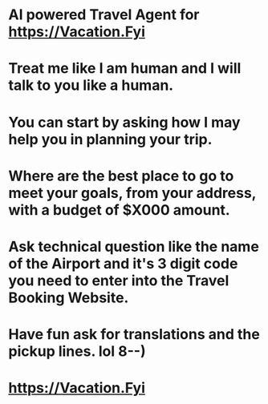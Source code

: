 # AI powered Travel Agent for https://Vacation.Fyi 

# Treat me like I am human and I will talk to you like a human.  

# You can start by asking how I may help you in planning your trip. 

# Where are the best place to go to meet your goals, from your address, with a budget of $X000 amount. 

# Ask technical question like the name of the Airport and it's 3 digit code you need to enter into the Travel Booking Website.  

# Have fun ask for translations and the pickup lines. lol 8--) 

# https://Vacation.Fyi